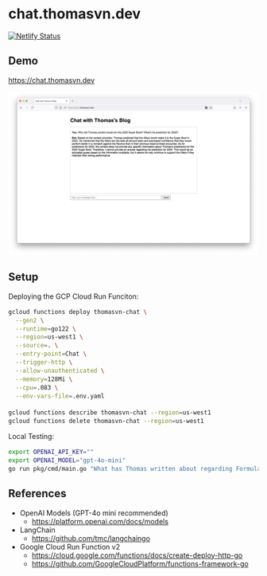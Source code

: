# chat.thomasvn.dev

[![Netlify Status](https://api.netlify.com/api/v1/badges/e0a803e1-861d-4f5f-89f0-e65771791719/deploy-status)](https://app.netlify.com/sites/thomasvn/deploys)

## Demo

<https://chat.thomasvn.dev>

![Demo of chat.thomasvn.dev](./demo.png)

## Setup

Deploying the GCP Cloud Run Funciton:

```sh
gcloud functions deploy thomasvn-chat \
  --gen2 \
  --runtime=go122 \
  --region=us-west1 \
  --source=. \
  --entry-point=Chat \
  --trigger-http \
  --allow-unauthenticated \
  --memory=128Mi \
  --cpu=.083 \
  --env-vars-file=.env.yaml

gcloud functions describe thomasvn-chat --region=us-west1
gcloud functions delete thomasvn-chat --region=us-west1
```

Local Testing:

```sh
export OPENAI_API_KEY=""
export OPENAI_MODEL="gpt-4o-mini"
go run pkg/cmd/main.go "What has Thomas written about regarding Formula1?"
```

## References

- OpenAI Models (GPT-4o mini recommended)
  - <https://platform.openai.com/docs/models>
- LangChain
  - <https://github.com/tmc/langchaingo>
- Google Cloud Run Function v2
  - <https://cloud.google.com/functions/docs/create-deploy-http-go>
  - <https://github.com/GoogleCloudPlatform/functions-framework-go>

<!-- 
IDEAS
- Actual chat functionality. Ability to go back and forth with messages.
- Move GoogleCloudFunction into its own package? Would that still work?
- RAG (retrieval augmented API). Pull contents of all my blog posts. Make it a chat interface.
  - Serverless API can't be cloning the Repo every time. Should I put all my data onto a GCP bucket?
  - Make it a chat interface, where you can follow up on questions
  - https://github.com/tmc/langchaingo/blob/main/examples/document-qa-example/document_qa.go
  - https://github.com/tmc/langchaingo/blob/main/examples/chroma-vectorstore-example/chroma_vectorstore_example.go
- Pull contents of all Kubecost codebases & docs
- Build as a serverless container
-->

<!-- 
DONE (most recent to least recent)
- Enhance responses provided by OpenAI. Give the bot the ability to extrapolate. Custom prompt. GPT4o mini.
- Translate the HTML docs to Markdown. Reduces tokens.
- Deploy `chat.thomasvn.dev` site via Netlify
- Google Cloud Function v2. Deploy via API. Restructure code. https://cloud.google.com/functions/docs/create-deploy-http-go
- Expose it as an API via GCP Cloud Functions
- Graceful failure when cloning the repo
- Questions are parameterized and passed as CLI Args
-->
